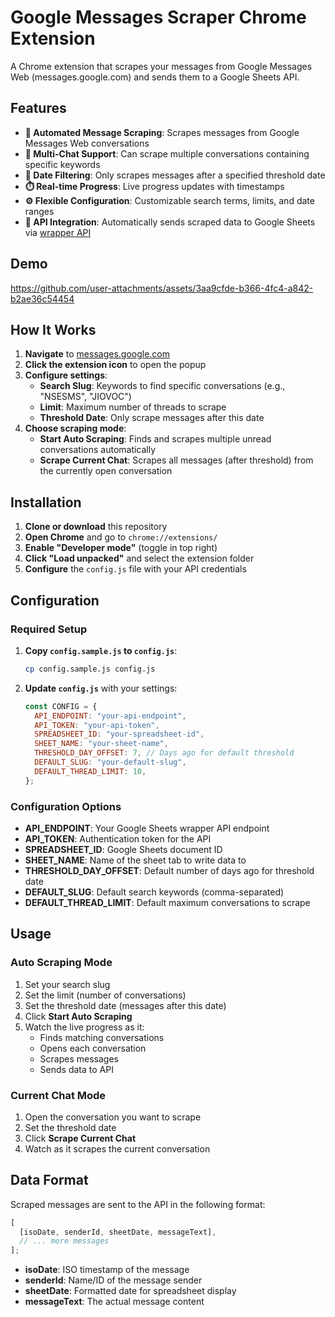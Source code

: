 # Google Messages Scraper Chrome Extension

A Chrome extension that scrapes your messages from Google Messages Web (messages.google.com) and sends them to a Google Sheets API.

## Features

* **🤖 Automated Message Scraping**: Scrapes messages from Google Messages Web conversations
* **💬 Multi-Chat Support**: Can scrape multiple conversations containing specific keywords
* **📅 Date Filtering**: Only scrapes messages after a specified threshold date
* **⏱️ Real-time Progress**: Live progress updates with timestamps
* **⚙️ Flexible Configuration**: Customizable search terms, limits, and date ranges
* **🔗 API Integration**: Automatically sends scraped data to Google Sheets via [wrapper API](https://github.com/nikiljos/gsheet-wrapper-api)

## Demo
https://github.com/user-attachments/assets/3aa9cfde-b366-4fc4-a842-b2ae36c54454


## How It Works

1. **Navigate** to [messages.google.com](https://messages.google.com)
2. **Click the extension icon** to open the popup
3. **Configure settings**:
   - **Search Slug**: Keywords to find specific conversations (e.g., "NSESMS", "JIOVOC")
   - **Limit**: Maximum number of threads to scrape
   - **Threshold Date**: Only scrape messages after this date
4. **Choose scraping mode**:
   - **Start Auto Scraping**: Finds and scrapes multiple unread conversations automatically
   - **Scrape Current Chat**: Scrapes all messages (after threshold) from the currently open conversation

## Installation

1. **Clone or download** this repository
2. **Open Chrome** and go to `chrome://extensions/`
3. **Enable "Developer mode"** (toggle in top right)
4. **Click "Load unpacked"** and select the extension folder
5. **Configure** the `config.js` file with your API credentials

## Configuration

### Required Setup

1. **Copy `config.sample.js` to `config.js`**:

   ```bash
   cp config.sample.js config.js
   ```

2. **Update `config.js`** with your settings:
   ```javascript
   const CONFIG = {
     API_ENDPOINT: "your-api-endpoint",
     API_TOKEN: "your-api-token",
     SPREADSHEET_ID: "your-spreadsheet-id",
     SHEET_NAME: "your-sheet-name",
     THRESHOLD_DAY_OFFSET: 7, // Days ago for default threshold
     DEFAULT_SLUG: "your-default-slug",
     DEFAULT_THREAD_LIMIT: 10,
   };
   ```

### Configuration Options

- **API_ENDPOINT**: Your Google Sheets wrapper API endpoint
- **API_TOKEN**: Authentication token for the API
- **SPREADSHEET_ID**: Google Sheets document ID
- **SHEET_NAME**: Name of the sheet tab to write data to
- **THRESHOLD_DAY_OFFSET**: Default number of days ago for threshold date
- **DEFAULT_SLUG**: Default search keywords (comma-separated)
- **DEFAULT_THREAD_LIMIT**: Default maximum conversations to scrape

## Usage

### Auto Scraping Mode

1. Set your search slug
2. Set the limit (number of conversations)
3. Set the threshold date (messages after this date)
4. Click **Start Auto Scraping**
5. Watch the live progress as it:
   - Finds matching conversations
   - Opens each conversation
   - Scrapes messages
   - Sends data to API

### Current Chat Mode

1. Open the conversation you want to scrape
2. Set the threshold date
3. Click **Scrape Current Chat**
4. Watch as it scrapes the current conversation

## Data Format

Scraped messages are sent to the API in the following format:

```javascript
[
  [isoDate, senderId, sheetDate, messageText],
  // ... more messages
];
```

- **isoDate**: ISO timestamp of the message
- **senderId**: Name/ID of the message sender
- **sheetDate**: Formatted date for spreadsheet display
- **messageText**: The actual message content
